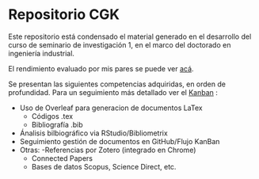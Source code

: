 # Repositorio CGK


Este repositorio está condensado el material generado en el desarrollo del curso de seminario de investigación 1, en el marco del doctorado en ingeniería industrial.

El rendimiento evaluado por mis pares se puede ver [acá](https://app.peergrade.io/student/courses/2b248f98-bad9-4c72-871d-ea957f11f241).

Se presentan las siguientes competencias adquiridas, en orden de profundidad. Para un seguimiento más detallado ver el [Kanban](https://github.com/Crisgkett/PUCV_EII_PHD_Seminario_1/projects/1)  :
- Uso de Overleaf para generacion de documentos LaTex
  - Códigos .tex
  - Bibliografía .bib
- Ánalisis bilbiográfico via RStudio/Bibliometrix
- Seguimiento gestión de documentos en GitHub/Flujo KanBan
- Otras:
  -Referencias por Zotero (integrado en Chrome)
  - Connected Papers
  - Bases de datos Scopus, Science Direct, etc.



